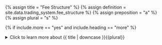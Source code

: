 <!-- TITLE AND DEFINITION starts -->

{% assign title = "Fee Structure" %}
{% assign definition = site.data.trading_system.fee_structure %}
{% assign preposition = "a" %}
{% assign plural = "s" %}

<!--------------------------------------------- TITLE AND DEFINITION ends -->

{% if include.more == "yes" and include.heading == "more" %}
<details class='detailsCollapsible'><summary class='nobr'>Click to learn more about {{ title | downcase }}{{plural}}
</summary>
{% endif %}

{% if include.heading != "" and include.heading != "more" %}
{{include.heading}} {{title}}
{% endif %}

{% if include.icon != "no" %} 

{% if include.table == "yes" and include.icon != "no" %}
<table class='definitionTable'><tr><td>
{% endif %}

<img src='images/icons/{{include.icon}}{{ title | downcase | replace: " ", "-" }}.png' />

{% if include.table == "yes" and include.icon != "no" %}
</td><td>
{% endif %}

{% endif %}

{% if include.definition == "bold" %}
<strong>{{ definition }}</strong>
{% else %}
{% if include.definition != "no" %}
{{ definition }}
{% endif %}
{% endif %}

{% if include.table == "yes" and include.icon != "no" %}
</td></tr></table>
{% endif %}

{% if include.more == "yes" and include.content == "more" and include.heading != "more" %}
<details class='detailsCollapsible'><summary class='nobr'>Click to learn more about {{ title | downcase }}{{plural}}
</summary>
{% endif %}

{% if include.content != "no" %}

<!--------------------------------------------- CONTENT starts -->

Exchange fees are a crucial part of trading. A strategy may work like a charm when you leave fees out of the equation but would lead you to bankruptcy in a live trading situation. 

Fee structures are factored both in the session reports and in the graphic representation of each trade provided by the simulation trades product of the trading bot.

To illustrate how fees affect your bottom line, take a look at the image below.

[![Trading-Simulation-Fees-Fails](https://user-images.githubusercontent.com/13994516/63636432-8d8cdf80-c66f-11e9-86a3-480d157d8126.gif)](https://user-images.githubusercontent.com/13994516/63636432-8d8cdf80-c66f-11e9-86a3-480d157d8126.gif)

The trade hits the take profit target above the Position Rate level, however, due to fees, the trade has a negative 0.32% ROI.

In the context of forward testing and live trading sessions, the fee structure assumptions do not affect actual transactions. However, the parameter is taken into account when creating simulation layers, which are also available during forward testing and live trading.

<!--------------------------------------------- CONTENT ends -->

{% endif %}

{% if include.more == "yes" and include.content != "more" and include.heading != "more" %}
<details class='detailsCollapsible'><summary class='nobr'>Click to learn more about {{ title | downcase }}{{plural}}
</summary>
{% endif %}

{% if include.adding != "" %}

{{include.adding}} Adding {{preposition}} {{title}} Node

<!--------------------------------------------- ADDING starts -->

To add a parameter that may be missing, select *Add Missing Params* on the parameters node menu. 

<!-- ADDING ends -->

{% endif %}

{% if include.configuring != "" %}

{{include.configuring}} Configuring the {{title}}

<!-- CONFIGURING starts -->

Select *Configure Fee Structure* on the menu to access the configuration.

```json
{
"maker": 0.15,
"taker": 0.25
}
```

* ```maker``` is the setting for the fee the exchange charges when an order adds liquidity to the market, such as with limit orders.

* ```taker``` is the setting for the fee the exchange charges when an order takes liquidity from the market, such as with market or instant orders.

{% include note.html content="Check the fees structure in your exchange, carefully looking into the tier you fall in to feed accurate assumptions to your backtesting and paper trading sessions." %}

{% include note.html content="If the fee structure parameter is left empty or detached both from your session and your trading system, fees are not computed during simulations." %}

{% include important.html content="Remember that, for the time being, and until the new execution engine is released, all orders placed by the trading bot are *market orders*, thus, the *taker* fee applies in all cases." %}

<!--------------------------------------------- CONFIGURING ends -->

{% endif %}

{% if include.starting != "" %}

{{include.starting}} Starting {{preposition}} {{title}}

<!--------------------------------------------- STARTING starts -->

XXXXXXXXXXXXXXXXXXXXXXXXXXXXXXXXXXXXXXXXXXXXXXXXXXXXXX

<!--------------------------------------------- STARTING ends -->

{% endif %}

{% if include.more == "yes" %}
</details>
{% endif %}